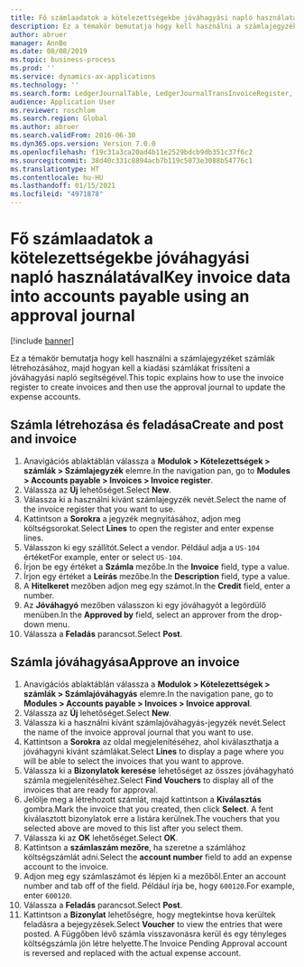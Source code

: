 ```yaml
---
title: Fő számlaadatok a kötelezettségekbe jóváhagyási napló használatával
description: Ez a témakör bemutatja hogy kell használni a számlajegyzéket számlák létrehozásához, majd hogyan kell a kiadási számlákat frissíteni a jóváhagyási napló segítségével.
author: abruer
manager: AnnBe
ms.date: 08/08/2019
ms.topic: business-process
ms.prod: ''
ms.service: dynamics-ax-applications
ms.technology: ''
ms.search.form: LedgerJournalTable, LedgerJournalTransInvoiceRegister, HcmWorkerLookUp, LedgerJournalTransApprove, LedgerJournalTransApproveFetchVouchers, LedgerTransVoucher
audience: Application User
ms.reviewer: roschlom
ms.search.region: Global
ms.author: abruer
ms.search.validFrom: 2016-06-30
ms.dyn365.ops.version: Version 7.0.0
ms.openlocfilehash: f19c31a3ca20ad4b11e2529bdcb9db351c37f6c2
ms.sourcegitcommit: 38d40c331c8894acb7b119c5073e3088b54776c1
ms.translationtype: HT
ms.contentlocale: hu-HU
ms.lasthandoff: 01/15/2021
ms.locfileid: "4971878"
---
```

# <a name="key-invoice-data-into-accounts-payable-using-an-approval-journal"></a><span data-ttu-id="7ce68-103">Fő számlaadatok a kötelezettségekbe jóváhagyási napló használatával</span><span class="sxs-lookup"><span data-stu-id="7ce68-103">Key invoice data into accounts payable using an approval journal</span></span>

[!include [banner](../../includes/banner.md)]

<span data-ttu-id="7ce68-104">Ez a témakör bemutatja hogy kell használni a számlajegyzéket számlák létrehozásához, majd hogyan kell a kiadási számlákat frissíteni a jóváhagyási napló segítségével.</span><span class="sxs-lookup"><span data-stu-id="7ce68-104">This topic explains how to use the invoice register to create invoices and then use the approval journal to update the expense accounts.</span></span>

## <a name="create-and-post-and-invoice"></a><span data-ttu-id="7ce68-105">Számla létrehozása és feladása</span><span class="sxs-lookup"><span data-stu-id="7ce68-105">Create and post and invoice</span></span>
1. <span data-ttu-id="7ce68-106">Anavigációs ablaktáblán válassza a **Modulok > Kötelezettségek > számlák > Számlajegyzék** elemre.</span><span class="sxs-lookup"><span data-stu-id="7ce68-106">In the navigation pan, go to **Modules > Accounts payable > Invoices > Invoice register**.</span></span>
2. <span data-ttu-id="7ce68-107">Válassza az **Új** lehetőséget.</span><span class="sxs-lookup"><span data-stu-id="7ce68-107">Select **New**.</span></span>
3. <span data-ttu-id="7ce68-108">Válassza ki a használni kívánt számlajegyzék nevét.</span><span class="sxs-lookup"><span data-stu-id="7ce68-108">Select the name of the invoice register that you want to use.</span></span>
4. <span data-ttu-id="7ce68-109">Kattintson a **Sorokra** a jegyzék megnyitásához, adjon meg költségsorokat.</span><span class="sxs-lookup"><span data-stu-id="7ce68-109">Select **Lines** to open the register and enter expense lines.</span></span>
5. <span data-ttu-id="7ce68-110">Válasszon ki egy szállítót.</span><span class="sxs-lookup"><span data-stu-id="7ce68-110">Select a vendor.</span></span> <span data-ttu-id="7ce68-111">Például adja a `US-104` értéket</span><span class="sxs-lookup"><span data-stu-id="7ce68-111">For example, enter or select `US-104`.</span></span>
6. <span data-ttu-id="7ce68-112">Írjon be egy értéket a **Számla** mezőbe.</span><span class="sxs-lookup"><span data-stu-id="7ce68-112">In the **Invoice** field, type a value.</span></span>
7. <span data-ttu-id="7ce68-113">Írjon egy értéket a **Leírás** mezőbe.</span><span class="sxs-lookup"><span data-stu-id="7ce68-113">In the **Description** field, type a value.</span></span>
8. <span data-ttu-id="7ce68-114">A **Hitelkeret** mezőben adjon meg egy számot.</span><span class="sxs-lookup"><span data-stu-id="7ce68-114">In the **Credit** field, enter a number.</span></span>
9. <span data-ttu-id="7ce68-115">Az **Jóváhagyó** mezőben válasszon ki egy jóváhagyót a legördülő menüben.</span><span class="sxs-lookup"><span data-stu-id="7ce68-115">In the **Approved by** field, select an approver from the drop-down menu.</span></span>
10. <span data-ttu-id="7ce68-116">Válassza a **Feladás** parancsot.</span><span class="sxs-lookup"><span data-stu-id="7ce68-116">Select **Post**.</span></span>

## <a name="approve-an-invoice"></a><span data-ttu-id="7ce68-117">Számla jóváhagyása</span><span class="sxs-lookup"><span data-stu-id="7ce68-117">Approve an invoice</span></span>
1. <span data-ttu-id="7ce68-118">Anavigációs ablaktáblán válassza a **Modulok > Kötelezettségek > számlák > Számlajóváhagyás** elemre.</span><span class="sxs-lookup"><span data-stu-id="7ce68-118">In the navigation pane, go to **Modules > Accounts payable > Invoices > Invoice approval**.</span></span>
2. <span data-ttu-id="7ce68-119">Válassza az **Új** lehetőséget.</span><span class="sxs-lookup"><span data-stu-id="7ce68-119">Select **New**.</span></span>
3. <span data-ttu-id="7ce68-120">Válassza ki a használni kívánt számlajóváhagyás-jegyzék nevét.</span><span class="sxs-lookup"><span data-stu-id="7ce68-120">Select the name of the invoice approval journal that you want to use.</span></span>
4. <span data-ttu-id="7ce68-121">Kattintson a **Sorokra** az oldal megjelenítéséhez, ahol kiválaszthatja a jóváhagyni kívánt számlákat.</span><span class="sxs-lookup"><span data-stu-id="7ce68-121">Select **Lines** to display a page where you will be able to select the invoices that you want to approve.</span></span>
5. <span data-ttu-id="7ce68-122">Válassza ki a **Bizonylatok keresése** lehetőséget az összes jóváhagyható számla megjelenítéséhez.</span><span class="sxs-lookup"><span data-stu-id="7ce68-122">Select **Find Vouchers** to display all of the invoices that are ready for approval.</span></span>
6. <span data-ttu-id="7ce68-123">Jelölje meg a létrehozott számlát, majd kattintson a **Kiválasztás** gombra.</span><span class="sxs-lookup"><span data-stu-id="7ce68-123">Mark the invoice that you created, then click **Select**.</span></span> <span data-ttu-id="7ce68-124">A fent kiválasztott bizonylatok erre a listára kerülnek.</span><span class="sxs-lookup"><span data-stu-id="7ce68-124">The vouchers that you selected above are moved to this list after you select them.</span></span>  
7. <span data-ttu-id="7ce68-125">Válassza ki az **OK** lehetőséget.</span><span class="sxs-lookup"><span data-stu-id="7ce68-125">Select **OK**.</span></span>
8. <span data-ttu-id="7ce68-126">Kattintson a **számlaszám mezőre**, ha szeretne a számlához költségszámlát adni.</span><span class="sxs-lookup"><span data-stu-id="7ce68-126">Select the **account number** field to add an expense account to the invoice.</span></span>
9. <span data-ttu-id="7ce68-127">Adjon meg egy számlaszámot és lépjen ki a mezőből.</span><span class="sxs-lookup"><span data-stu-id="7ce68-127">Enter an account number and tab off of the field.</span></span> <span data-ttu-id="7ce68-128">Például írja be, hogy `600120`.</span><span class="sxs-lookup"><span data-stu-id="7ce68-128">For example, enter `600120`.</span></span>
10. <span data-ttu-id="7ce68-129">Válassza a **Feladás** parancsot.</span><span class="sxs-lookup"><span data-stu-id="7ce68-129">Select **Post**.</span></span>
11. <span data-ttu-id="7ce68-130">Kattintson a **Bizonylat** lehetőségre, hogy megtekintse hova kerültek feladásra a bejegyzések.</span><span class="sxs-lookup"><span data-stu-id="7ce68-130">Select **Voucher** to view the entries that were posted.</span></span> <span data-ttu-id="7ce68-131">A Függőben lévő számla visszavonásra kerül és egy tényleges költségszámla jön létre helyette.</span><span class="sxs-lookup"><span data-stu-id="7ce68-131">The Invoice Pending Approval account is reversed and replaced with the actual expense account.</span></span>  

